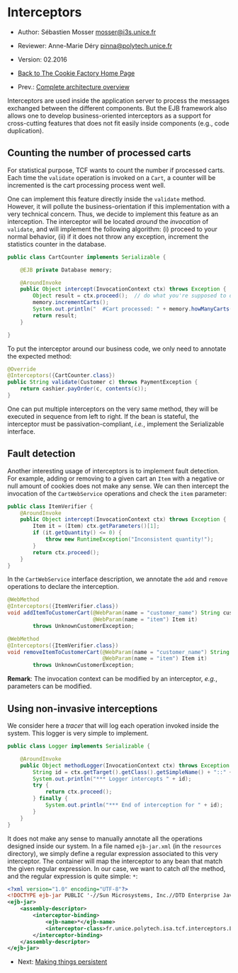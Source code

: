 # Interceptors 

  * Author: Sébastien Mosser [mosser@i3s.unice.fr](mosser@i3s.unice.fr)
  * Reviewer: Anne-Marie Déry [pinna@polytech.unice.fr](pinna@polytech.unice.fr)
  * Version: 02.2016
  * [Back to The Cookie Factory Home Page](https://github.com/polytechnice-si/4A_ISA_TheCookieFactory/blob/develop/Readme.md)

  * Prev.: [Complete architecture overview](https://github.com/polytechnice-si/4A_ISA_TheCookieFactory/blob/develop/chapters/VolatileOverview.md)
  
Interceptors are used inside the application server to process the messages exchanged between the different components. But the EJB framework also allows one to develop business-oriented interceptors as a support for cross-cutting features that does not fit easily inside components (e.g., code duplication).

## Counting the number of processed carts

For statistical purpose, TCF wants to count the number if processed carts. Each time the `validate` operation is invoked on a `Cart`, a counter will be incremented is the cart processing process went well.

One can implement this feature directly inside the `validate` method. However, it will pollute the business-orientation if this implementation with a very technical concern. Thus, we decide to implement this feature as an interception. The interceptor will be located _around_ the _invocation_ of `validate`, and will implement the following algorithm: (i) proceed to your normal behavior, (ii) if it does not throw any exception, increment the statistics counter in the database.

```java
public class CartCounter implements Serializable {

	@EJB private Database memory;

	@AroundInvoke
	public Object intercept(InvocationContext ctx) throws Exception {
		Object result = ctx.proceed();  // do what you're supposed to do
		memory.incrementCarts();
		System.out.println("  #Cart processed: " + memory.howManyCarts());
		return result;
	}

}
```

To put the interceptor around our business code, we only need to annotate the expected method:

```java
@Override
@Interceptors({CartCounter.class})
public String validate(Customer c) throws PaymentException {
	return cashier.payOrder(c, contents(c));
}
```

One can put multiple interceptors on the very same method, they will be executed in sequence from left to right. If the bean is stateful, the interceptor must be passivation-compliant, _i.e._, implement the Serializable interface.

## Fault detection

Another interesting usage of interceptors is to implement fault detection. For example, adding or removing to a given cart an `Item` with a negative or null amount of cookies does not make any sense. We can then intercept the invocation of the `CartWebService` operations and check the `item` parameter:

```java
public class ItemVerifier {
	@AroundInvoke
	public Object intercept(InvocationContext ctx) throws Exception {
		Item it = (Item) ctx.getParameters()[1];
		if (it.getQuantity() <= 0) {
			throw new RuntimeException("Inconsistent quantity!");
		}
		return ctx.proceed();
	}
}
```

In the `CartWebService` interface description, we annotate the `add` and `remove` operations to declare the interception.

```java
@WebMethod
@Interceptors({ItemVerifier.class})
void addItemToCustomerCart(@WebParam(name = "customer_name") String customerName,
						   @WebParam(name = "item") Item it)
		throws UnknownCustomerException;

@WebMethod
@Interceptors({ItemVerifier.class})
void removeItemToCustomerCart(@WebParam(name = "customer_name") String customerName,
							  @WebParam(name = "item") Item it)
		throws UnknownCustomerException;
```

__Remark__: The invocation context can be modified by an interceptor, _e.g._, parameters can be modified.

## Using non-invasive interceptions

We consider here a _tracer_ that will log each operation invoked inside the system. This logger is very simple to implement.

```java
public class Logger implements Serializable {

	@AroundInvoke
	public Object methodLogger(InvocationContext ctx) throws Exception {
		String id = ctx.getTarget().getClass().getSimpleName() + "::" + ctx.getMethod().getName();
		System.out.println("*** Logger intercepts " + id);
		try {
			return ctx.proceed();
		} finally {
			System.out.println("*** End of interception for " + id);
		}
	}
}
```

It does not make any sense to manually annotate all the operations designed inside our system. In a file named `ejb-jar.xml` (in the `resources` directory), we simply define a regular expression associated to this very interceptor. The container will map the interceptor to any bean that match the given regular expression. In our case, we want to catch _all_ the method, and the regular expression is quite simple: `*`:

```xml
<?xml version="1.0" encoding="UTF-8"?>
<!DOCTYPE ejb-jar PUBLIC '-//Sun Microsystems, Inc.//DTD Enterprise JavaBeans2.0//EN' 'http://java.sun.com/dtd/ejb-jar_2_0.dtd'>
<ejb-jar>
    <assembly-descriptor>
        <interceptor-binding>
            <ejb-name>*</ejb-name>
            <interceptor-class>fr.unice.polytech.isa.tcf.interceptors.Logger</interceptor-class>
        </interceptor-binding>
    </assembly-descriptor>
</ejb-jar>
```

  * Next: [Making things persistent](https://github.com/polytechnice-si/4A_ISA_TheCookieFactory/blob/develop/chapters/Persistence.md) 